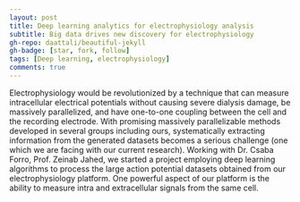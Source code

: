 ```yaml
---
layout: post
title: Deep learning analytics for electrophysiology analysis
subtitle: Big data drives new discovery for electrophysiology
gh-repo: daattali/beautiful-jekyll
gh-badge: [star, fork, follow]
tags: [Deep learning, electrophysiology]
comments: true
---
```

Electrophysiology would be revolutionized by a technique that can measure intracellular electrical potentials without causing severe dialysis damage, be massively parallelized, and have one-to-one coupling between the cell and the recording electrode. With promising massively parallelizable methods developed in several groups including ours, systematically extracting information from the generated datasets becomes a serious challenge (one which we are facing with our current research). Working with Dr. Csaba Forro, Prof. Zeinab Jahed, we started a project employing deep learning algorithms to process the large action potential datasets obtained from our electrophysiology platform. One powerful aspect of our platform is the ability to measure intra and extracellular signals from the same cell. 

<!-- This is a demo post to show you how to write blog posts with markdown.  I strongly encourage you to [take 5 minutes to learn how to write in markdown](https://markdowntutorial.com/) - it'll teach you how to transform regular text into bold/italics/headings/tables/etc.

**Here is some bold text**

## Here is a secondary heading

Here's a useless table:

| Number | Next number | Previous number |
| :------ |:--- | :--- |
| Five | Six | Four |
| Ten | Eleven | Nine |
| Seven | Eight | Six |
| Two | Three | One |


How about a yummy crepe?

![Crepe](https://s3-media3.fl.yelpcdn.com/bphoto/cQ1Yoa75m2yUFFbY2xwuqw/348s.jpg)

It can also be centered!

![Crepe](https://s3-media3.fl.yelpcdn.com/bphoto/cQ1Yoa75m2yUFFbY2xwuqw/348s.jpg){: .mx-auto.d-block :}

Here's a code chunk:

~~~
var foo = function(x) {
  return(x + 5);
}
foo(3)
~~~

And here is the same code with syntax highlighting:

```javascript
var foo = function(x) {
  return(x + 5);
}
foo(3)
```

And here is the same code yet again but with line numbers:

{% highlight javascript linenos %}
var foo = function(x) {
  return(x + 5);
}
foo(3)
{% endhighlight %}

## Boxes
You can add notification, warning and error boxes like this:

### Notification

{: .box-note}
**Note:** This is a notification box.

### Warning

{: .box-warning}
**Warning:** This is a warning box.

### Error

{: .box-error}
**Error:** This is an error box. -->
